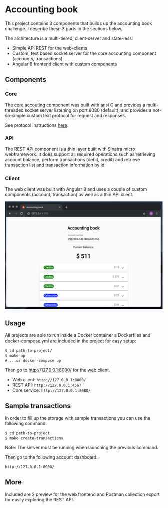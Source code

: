 # Accounting book

This project contains 3 components that builds up the accounting book challenge. I describe
these 3 parts in the sections below.

The architecture is a multi-tiered, client-server and state-less:

- Simple API REST for the web-clients
- Custom, text based socket server for the core accounting component (accounts, transactions)
- Angular 8 frontend client with custom components

## Components

### Core

The core accouting component was built with ansi C and provides a multi-threaded socket
server listening on port 8080 (default), and provides a not-so-simple custom text protocol
for request and responses.

See protocol instructions [here](https://github.com/desyncr/accounting-book-server/tree/89227af058b0bffcff8792d50d299bca70f52638#protocol).

### API

The REST API component is a thin layer built with Sinatra micro webframework. It does support all
required operations such as retrieving account balance, perform transactions (debit, credit) and
retrieve transaction list and transaction information by id.

### Client

The web client was built with Angular 8 and uses a couple of custom components (account,
transaction) as well as a thin API client.

![preview](https://github.com/desyncr/accounting-book/blob/master/preview2.png?raw=true)

## Usage

All projects are able to run inside a Docker container a Dockerfiles and docker-compose.yml are included
in the project for easy setup:

    $ cd path-to-project/
    $ make up
    # ...or docker-compose up

Then go to http://127.0.0.1:8000/ for the web client.

- Web client: `http://127.0.0.1:8000/`
- REST API: `http://127.0.0.1:4567`
- Core service: `http://127.0.0.1:8080/`

## Sample transactions

In order to fill up the storage with sample transactions you can use the following command:

    $ cd path-to-project
    $ make create-transactions

Note: The server must be running when launching the previous command.

Then go to the following account dashboard:

    http://127.0.0.1:8000/

## More

Included are 2 preview for the web frontend and Postman collection export for easily exploring the REST API.
